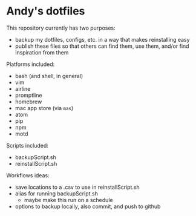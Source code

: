 # Andy's dotfiles

This repository currently has two purposes: 
- backup my dotfiles, configs, etc. in a way that makes reinstalling easy
- publish these files so that others can find them, use them, and/or find inspiration from them

Platforms included:
- bash (and shell, in general)
- vim
- airline
- promptline
- homebrew
- mac app store (via `mas`)
- atom
- pip
- npm
- motd

Scripts included:
- backupScript.sh
- reinstallScript.sh

Workflows ideas:
- save locations to a .csv to use in reinstallScript.sh
- alias for running backupScript.sh
  - maybe make this run on a schedule
- options to backup locally, also commit, and push to github
